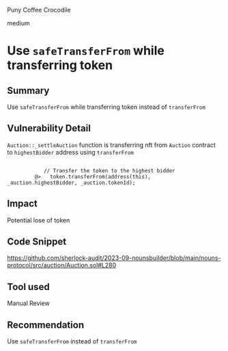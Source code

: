 Puny Coffee Crocodile

medium

# Use `safeTransferFrom` while transferring token

## Summary
Use `safeTransferFrom` while transferring token instead of `transferFrom`

## Vulnerability Detail
`Auction::_settleAuction` function is transferring nft from `Auction` contract to `highestBidder` address using `transferFrom`
```solidity

            // Transfer the token to the highest bidder
         @>   token.transferFrom(address(this), _auction.highestBidder, _auction.tokenId);
```

## Impact
Potential lose of token

## Code Snippet
https://github.com/sherlock-audit/2023-09-nounsbuilder/blob/main/nouns-protocol/src/auction/Auction.sol#L280

## Tool used
Manual Review

## Recommendation
Use `safeTransferFrom` instead of `transferFrom`
